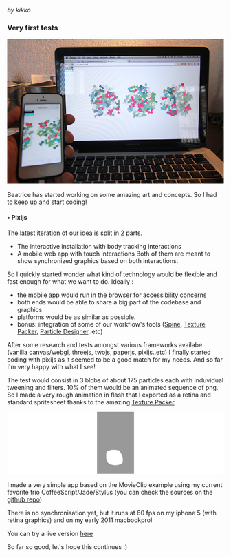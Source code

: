 _by kikko_

### Very first tests

![image](../project_images/techtests/pixijs_test1/photo.png)

Beatrice has started working on some amazing art and concepts. So I had to keep up and start coding!

#### • Pixijs
The latest iteration of our idea is split in 2 parts.

- The interactive installation with body tracking interactions
- A mobile web app with touch interactions
Both of them are meant to show synchronized graphics based on both interactions.

So I quickly started wonder what kind of technology would be flexible and fast enough for what we want to do.
Ideally :

- the mobile app would run in the browser for accessibility concerns
- both ends would be able to share a big part of the codebase and graphics
- platforms would be as similar as possible.
- bonus: integration of some of our workflow's tools ([Spine](http://esotericsoftware.com/), [Texture Packer](http://www.codeandweb.com/texturepacker), [Particle Designer](http://71squared.com/particledesigner)..etc)

After some research and tests amongst various frameworks availabe (vanilla canvas/webgl, threejs, twojs, paperjs, pixijs..etc) I finally started coding with pixijs as it seemed to be a good match for my needs. And so far I'm very happy with what I see!

The test would consist in 3 blobs of about 175 particles each with induvidual tweening and filters. 10% of them would be an animated sequence of png.
So I made a very rough animation in flash that I exported as a retina and standard spritesheet thanks to the amazing [Texture Packer](http://www.codeandweb.com/texturepacker)

![image](../project_images/techtests/pixijs_test1/plop.gif)

I made a very simple app based on the MovieClip example using my current favorite trio CoffeeScript/Jade/Stylus (you can check the sources on the [github repo](https://github.com/kikko/devart-template/tree/master/project_code/research/pixijs_test1))

There is no synchronisation yet, but it runs at 60 fps on my iphone 5 (with retina graphics) and on my early 2011 macbookpro!

You can try a live version [here](http://kikko.fr/lab/devart/tests/pixijs_test1)

So far so good, let's hope this continues :)